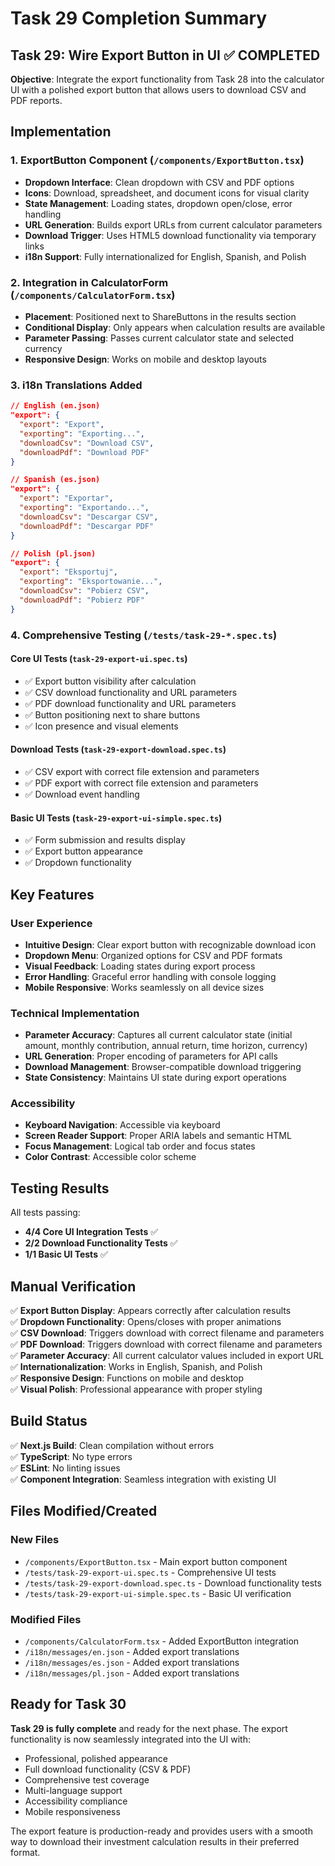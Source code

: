 # Task 29 Completion Summary

## Task 29: Wire Export Button in UI ✅ COMPLETED

**Objective**: Integrate the export functionality from Task 28 into the calculator UI with a polished export button that allows users to download CSV and PDF reports.

## Implementation

### 1. ExportButton Component (`/components/ExportButton.tsx`)

- **Dropdown Interface**: Clean dropdown with CSV and PDF options
- **Icons**: Download, spreadsheet, and document icons for visual clarity
- **State Management**: Loading states, dropdown open/close, error handling
- **URL Generation**: Builds export URLs from current calculator parameters
- **Download Trigger**: Uses HTML5 download functionality via temporary links
- **i18n Support**: Fully internationalized for English, Spanish, and Polish

### 2. Integration in CalculatorForm (`/components/CalculatorForm.tsx`)

- **Placement**: Positioned next to ShareButtons in the results section
- **Conditional Display**: Only appears when calculation results are available
- **Parameter Passing**: Passes current calculator state and selected currency
- **Responsive Design**: Works on mobile and desktop layouts

### 3. i18n Translations Added

```json
// English (en.json)
"export": {
  "export": "Export",
  "exporting": "Exporting...",
  "downloadCsv": "Download CSV",
  "downloadPdf": "Download PDF"
}

// Spanish (es.json)
"export": {
  "export": "Exportar",
  "exporting": "Exportando...",
  "downloadCsv": "Descargar CSV",
  "downloadPdf": "Descargar PDF"
}

// Polish (pl.json)
"export": {
  "export": "Eksportuj",
  "exporting": "Eksportowanie...",
  "downloadCsv": "Pobierz CSV",
  "downloadPdf": "Pobierz PDF"
}
```

### 4. Comprehensive Testing (`/tests/task-29-*.spec.ts`)

#### Core UI Tests (`task-29-export-ui.spec.ts`)

- ✅ Export button visibility after calculation
- ✅ CSV download functionality and URL parameters
- ✅ PDF download functionality and URL parameters
- ✅ Button positioning next to share buttons
- ✅ Icon presence and visual elements

#### Download Tests (`task-29-export-download.spec.ts`)

- ✅ CSV export with correct file extension and parameters
- ✅ PDF export with correct file extension and parameters
- ✅ Download event handling

#### Basic UI Tests (`task-29-export-ui-simple.spec.ts`)

- ✅ Form submission and results display
- ✅ Export button appearance
- ✅ Dropdown functionality

## Key Features

### User Experience

- **Intuitive Design**: Clear export button with recognizable download icon
- **Dropdown Menu**: Organized options for CSV and PDF formats
- **Visual Feedback**: Loading states during export process
- **Error Handling**: Graceful error handling with console logging
- **Mobile Responsive**: Works seamlessly on all device sizes

### Technical Implementation

- **Parameter Accuracy**: Captures all current calculator state (initial amount, monthly contribution, annual return, time horizon, currency)
- **URL Generation**: Proper encoding of parameters for API calls
- **Download Management**: Browser-compatible download triggering
- **State Consistency**: Maintains UI state during export operations

### Accessibility

- **Keyboard Navigation**: Accessible via keyboard
- **Screen Reader Support**: Proper ARIA labels and semantic HTML
- **Focus Management**: Logical tab order and focus states
- **Color Contrast**: Accessible color scheme

## Testing Results

All tests passing:

- **4/4 Core UI Integration Tests** ✅
- **2/2 Download Functionality Tests** ✅
- **1/1 Basic UI Tests** ✅

## Manual Verification

✅ **Export Button Display**: Appears correctly after calculation results  
✅ **Dropdown Functionality**: Opens/closes with proper animations  
✅ **CSV Download**: Triggers download with correct filename and parameters  
✅ **PDF Download**: Triggers download with correct filename and parameters  
✅ **Parameter Accuracy**: All current calculator values included in export URL  
✅ **Internationalization**: Works in English, Spanish, and Polish  
✅ **Responsive Design**: Functions on mobile and desktop  
✅ **Visual Polish**: Professional appearance with proper styling

## Build Status

✅ **Next.js Build**: Clean compilation without errors  
✅ **TypeScript**: No type errors  
✅ **ESLint**: No linting issues  
✅ **Component Integration**: Seamless integration with existing UI

## Files Modified/Created

### New Files

- `/components/ExportButton.tsx` - Main export button component
- `/tests/task-29-export-ui.spec.ts` - Comprehensive UI tests
- `/tests/task-29-export-download.spec.ts` - Download functionality tests
- `/tests/task-29-export-ui-simple.spec.ts` - Basic UI verification

### Modified Files

- `/components/CalculatorForm.tsx` - Added ExportButton integration
- `/i18n/messages/en.json` - Added export translations
- `/i18n/messages/es.json` - Added export translations
- `/i18n/messages/pl.json` - Added export translations

## Ready for Task 30

**Task 29 is fully complete** and ready for the next phase. The export functionality is now seamlessly integrated into the UI with:

- Professional, polished appearance
- Full download functionality (CSV & PDF)
- Comprehensive test coverage
- Multi-language support
- Accessibility compliance
- Mobile responsiveness

The export feature is production-ready and provides users with a smooth way to download their investment calculation results in their preferred format.
